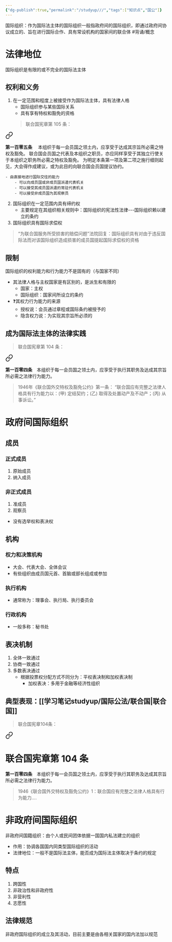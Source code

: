 ```yaml
---
{"dg-publish":true,"permalink":"/studyup///","tags":["知识点","国公"]}
---
```


国际组织：作为国际法主体的国际组织一般指政府间的国际组织，即通过政府间协议成立的、旨在进行国际合作、具有常设机构的国家间的联合体 #背诵/概念 
# 法律地位
国际组织是有限的或不完全的国际法主体
## 权利和义务
1. 在一定范围和程度上被接受作为国际法主体，具有法律人格
	- 国际组织参与某些国际关系
	- 具有享有特权和豁免的资格
	>联合国宪章第 105 条：
<div class="transclusion internal-embed is-loaded"><a class="markdown-embed-link" href="//treaty//#t105" aria-label="Open link"><svg xmlns="http://www.w3.org/2000/svg" width="24" height="24" viewBox="0 0 24 24" fill="none" stroke="currentColor" stroke-width="2" stroke-linecap="round" stroke-linejoin="round" class="svg-icon lucide-link"><path d="M10 13a5 5 0 0 0 7.54.54l3-3a5 5 0 0 0-7.07-7.07l-1.72 1.71"></path><path d="M14 11a5 5 0 0 0-7.54-.54l-3 3a5 5 0 0 0 7.07 7.07l1.71-1.71"></path></svg></a><div class="markdown-embed">



**第一百零五条**　
本组织于每一会员国之领土内，应享受于达成其宗旨所必需之特权及豁免。
联合国会员国之代表及本组织之职员，亦应同样享受于其独立行使关于本组织之职务所必需之特权及豁免。
为明定本条第一项及第二项之施行细则起见，大会得作成建议，或为此目的向联合国会员国提议协约。 

</div></div>

	- 由直接地进行国际交往的能力
		- 可以向成员国或非成员国派遣代表机关
		- 可以接受其成员国派遣的常驻代表机关
		- 可以接受非成员国为其观察员
2. 国际组织在一定范围内具有缔约权
	- 主要规定在其组织相关规则中：国际组织的宪法性法律---国际组织赖以建立的条约
3. 国际组织具有国际求偿权
>“为联合国服务所受损害的赔偿问题”法院回复：国际组织具有对由于违反国际法而对该国际组织造成损害的成员国提起国际求偿权的资格
## 限制
国际组织的权利能力和行为能力不是固有的（与国家不同）
- 其法律人格与主权国家是有区别的，是派生和有限的
	- 国家：主权
	- 国际组织：国家间所设立的条约
- ❓其权力行为能力的来源
	- 授权说：会员通过章程或国际条约被授予的
	- 隐含权力说：为实现其宗旨所必须的
## 成为国际法主体的法律实践
>联合国宪章第 104 条：
<div class="transclusion internal-embed is-loaded"><a class="markdown-embed-link" href="//treaty//#t104" aria-label="Open link"><svg xmlns="http://www.w3.org/2000/svg" width="24" height="24" viewBox="0 0 24 24" fill="none" stroke="currentColor" stroke-width="2" stroke-linecap="round" stroke-linejoin="round" class="svg-icon lucide-link"><path d="M10 13a5 5 0 0 0 7.54.54l3-3a5 5 0 0 0-7.07-7.07l-1.72 1.71"></path><path d="M14 11a5 5 0 0 0-7.54-.54l-3 3a5 5 0 0 0 7.07 7.07l1.71-1.71"></path></svg></a><div class="markdown-embed">



**第一百零四条**　本组织于每一会员国之领土内，应享受于执行其职务及达成其宗旨所必需之法律行为能力。 

</div></div>


>1946年《联合国外交特权及豁免公约》第一条：
“联合国应有完整之法律人格具有行为能力以：(甲) 定结契约；(乙) 取得及处置动产及不动产；(丙) 从事诉讼。”
# 政府间国际组织
## 成员
### 正式成员
1. 原始成员
2. 纳入成员
### 非正式成员
1. 准成员
2. 观察员
- 没有选举权和表决权
## 机构
### 权力和决策机构
- 大会、代表大会、全体会议
- 有些组织由成员国元首、首脑或部长组成或参加
### 执行机构
- 通常称为：理事会、执行局、执行委员会
### 行政机构 
- 一般多称：秘书处
## 表决机制
1. 全体一致通过
2. 协商一致通过
3. 多数表决通过
	- 根据投票权分配方式不同分为：平权表决制和加权表决制
		- 加权表决：多用于金融等经济性组织
## 典型表现：[[学习笔记studyup/国际公法/联合国\|联合国]]
>联合国宪章104条：
<div class="transclusion internal-embed is-loaded"><a class="markdown-embed-link" href="//treaty//#t104" aria-label="Open link"><svg xmlns="http://www.w3.org/2000/svg" width="24" height="24" viewBox="0 0 24 24" fill="none" stroke="currentColor" stroke-width="2" stroke-linecap="round" stroke-linejoin="round" class="svg-icon lucide-link"><path d="M10 13a5 5 0 0 0 7.54.54l3-3a5 5 0 0 0-7.07-7.07l-1.72 1.71"></path><path d="M14 11a5 5 0 0 0-7.54-.54l-3 3a5 5 0 0 0 7.07 7.07l1.71-1.71"></path></svg></a><div class="markdown-embed">

<div class="markdown-embed-title">

# 联合国宪章第 104 条

</div>


**第一百零四条**　本组织于每一会员国之领土内，应享受于执行其职务及达成其宗旨所必需之法律行为能力。 

</div></div>


>1946《联合国外交特权及豁免公约》1：联合国应有完整之法律人格具有行为能力....
# 非政府间国际组织
非政府间国籍组织：由个人或民间团体依据一国国内私法建立的组织
- 作用：协调各国国内同类型国际组织的活动
- 法律地位：一般不是国际法主体，能否成为国际法主体取决于条约的规定
## 特点
1. 跨国性
2. 非政治性和非政府性
3. 非营利性
4. 志愿性
## 法律规范
非政府国际组织的成立及其活动，目前主要是由各相关国家的国内法加以规范
